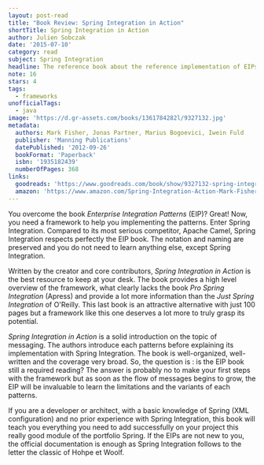 ```yaml
---
layout: post-read
title: "Book Review: Spring Integration in Action"
shortTitle: Spring Integration in Action
author: Julien Sobczak
date: '2015-07-10'
category: read
subject: Spring Integration
headline: The reference book about the reference implementation of EIPs. A journey through the framework for beginners and intermediate users.
note: 16
stars: 4
tags:
  - frameworks
unofficialTags:
  - java
image: 'https://d.gr-assets.com/books/1361784282l/9327132.jpg'
metadata:
  authors: Mark Fisher, Jonas Partner, Marius Bogoevici, Iwein Fuld
  publisher: 'Manning Publications'
  datePublished: '2012-09-26'
  bookFormat: 'Paperback'
  isbn: '1935182439'
  numberOfPages: 368
links:
  goodreads: 'https://www.goodreads.com/book/show/9327132-spring-integration-in-action'
  amazon: 'https://www.amazon.com/Spring-Integration-Action-Mark-Fisher/dp/1935182439/'
---
```


You overcome the book *Enterprise Integration Patterns* (EIP)? Great! Now, you need a framework to help you implementing the patterns. Enter Spring Integration. Compared to its most serious competitor, Apache Camel, Spring Integration respects perfectly the EIP book. The notation and naming are preserved and you do not need to learn anything else, except Spring Integration.

Written by the creator and core contributors, *Spring Integration in Action* is the best resource to keep at your desk. The book provides a high level overview of the framework, what clearly lacks the book *Pro Spring Integration* (Apress) and provide a lot more information than the *Just Spring Integration* of O'Reilly. This last book is an attractive alternative with just 100 pages but a framework like this one deserves a lot more to truly grasp its potential.

*Spring Integration in Action* is a solid introduction on the topic of messaging. The authors introduce each patterns before explaining its implementation with Spring Integration. The book is well-organized, well-written and the coverage very broad. So, the question is : is the EIP book still a required reading? The answer is probably no to make your first steps with the framework but as soon as the flow of messages begins to grow, the EIP will be invaluable to learn the limitations and the variants of each patterns.

If you are a developer or architect, with a basic knowledge of Spring (XML configuration) and no prior experience with Spring Integration, this book will teach you everything you need to add successfully on your project this really good module of the portfolio Spring. If the EIPs are not new to you, the official documentation is enough as Spring Integration follows to the letter the classic of Hohpe et Woolf.
